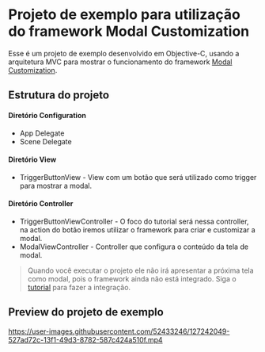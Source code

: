# Projeto de exemplo para utilização do framework Modal Customization
Esse é um projeto de exemplo desenvolvido em Objective-C, usando a arquitetura MVC para mostrar o funcionamento do framework [Modal Customization](https://github.com/ModalCustomizationFramework/ModalCustomizationFramework). 

## Estrutura do projeto

#### Diretório Configuration

- App Delegate
- Scene Delegate

#### Diretório View

- TriggerButtonView - View com um botão que será utilizado como trigger para mostrar a modal.

#### Diretório Controller

- TriggerButtonViewController - O foco do tutorial será nessa controller, na action do botão  iremos utilizar o framework para criar e customizar a modal.
- ModalViewController - Controller que configura o conteúdo da tela de modal.


> Quando você executar o projeto ele não irá apresentar a próxima tela como modal, pois o framework ainda não está integrado. Siga o [tutorial](https://github.com/ModalCustomizationFramework/ModalCustomizationFramework) para fazer a integração.

## Preview do projeto de exemplo

https://user-images.githubusercontent.com/52433246/127242049-527ad72c-13f1-49d3-8782-587c424a510f.mp4







